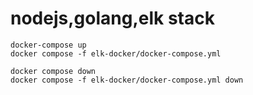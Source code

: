 # nodejs,golang,elk stack

```
docker-compose up
docker compose -f elk-docker/docker-compose.yml
```

```
docker compose down
docker compose -f elk-docker/docker-compose.yml down
```